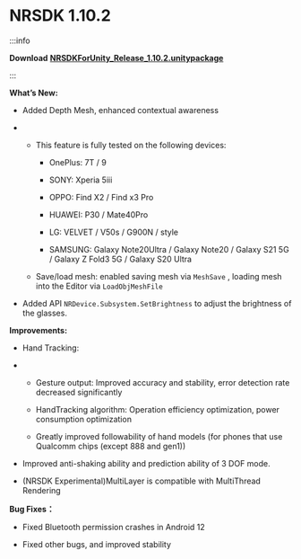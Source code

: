 # NRSDK 1.10.2

:::info

**Download**  [**NRSDKForUnity_Release_1.10.2.unitypackage**](https://public-resource.xreal.com/download/NRSDKForUnityAndroid_1.10.2.20230324/NRSDKForUnity_Release_1.10.2.unitypackage)

:::

**What’s New:**


- Added Depth Mesh, enhanced contextual awareness


- - This feature is fully tested on the following devices:

    - OnePlus: 7T / 9

    - SONY: Xperia 5iii

    - OPPO: Find X2 / Find x3 Pro

    - HUAWEI: P30 / Mate40Pro

    - LG: VELVET / V50s / G900N / style

    - SAMSUNG: Galaxy Note20Ultra / Galaxy Note20 / Galaxy S21 5G / Galaxy Z Fold3 5G / Galaxy S20 Ultra

  - Save/load mesh: enabled saving mesh via `MeshSave` , loading mesh into the Editor via `LoadObjMeshFile`



- Added API `NRDevice.Subsystem.SetBrightness` to adjust the brightness of the glasses.

**Improvements:**


- Hand Tracking:


- - Gesture output: Improved accuracy and stability, error detection rate decreased significantly

  - HandTracking algorithm: Operation efficiency optimization, power consumption optimization

  - Greatly improved followability of hand models (for phones that use Qualcomm chips (except 888 and gen1))



- Improved anti-shaking ability and prediction ability of 3 DOF mode.


- (NRSDK Experimental)MultiLayer is compatible with MultiThread Rendering

**Bug Fixes：**


- Fixed Bluetooth permission crashes in Android 12


- Fixed other bugs, and improved stability
